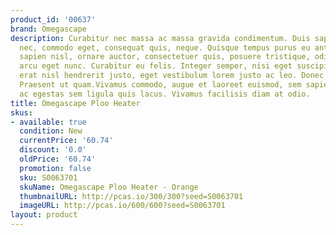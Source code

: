 ```yaml
---
product_id: '00637'
brand: Omegascape
description: Curabitur nec massa ac massa gravida condimentum. Duis sapien sem, aliquet
  nec, commodo eget, consequat quis, neque. Quisque tempus purus eu ante.Vestibulum
  sapien nisl, ornare auctor, consectetuer quis, posuere tristique, odio. Nunc gravida
  arcu eget nunc. Curabitur eu felis. Integer semper, nisi eget suscipit eleifend,
  erat nisl hendrerit justo, eget vestibulum lorem justo ac leo. Donec non lectus.
  Praesent ut quam.Vivamus commodo, augue et laoreet euismod, sem sapien tempor dolor,
  ac egestas sem ligula quis lacus. Vivamus facilisis diam at odio.
title: Omegascape Ploo Heater
skus:
- available: true
  condition: New
  currentPrice: '60.74'
  discount: '0.0'
  oldPrice: '60.74'
  promotion: false
  sku: S0063701
  skuName: Omegascape Ploo Heater - Orange
  thumbnailURL: http://pcas.io/300/300?seed=S0063701
  imageURL: http://pcas.io/600/600?seed=S0063701
layout: product
---
```

